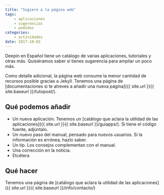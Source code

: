 ```yaml
---
title: "Sugiere a la página web"
tags:
    - aplicaciones
    - sugerencias
    - pedidos
categories:
    - actividades
date: 2017-10-02
---
```


Deepin en Español tiene un catálogo de varias aplicaciones, tutoriales y otras más. Quisiéramos saber si tienes sugerencia para ampliar un poco más.

Como detalle adicional, la página web consume la menor cantidad de recursos posible gracias a Jekyll. Tenemos una página de [documentaciones si te atreves a añadir una nueva página]({{ site.url }}{{ site.baseurl }}/tutopost/).

## Qué podemos añadir

* Un nueva aplicación. Tenemos un [catálogo que aclara la utilidad de las aplicaciones]({{ site.url }}{{ site.baseurl }}/guiapps/). Si tiene el código fuente, adjúntalo.
* Un nuevo paso del manual, pensado para nuevos usuarios. Si la información es errónea, hazlo saber.
* Un tip. Los consejos complementan con el manual.
* Una corrección en la noticia.
* Etcétera

## Qué hacer

Tenemos una página de [catálogo que aclara la utilidad de las aplicaciones]({{ site.url }}{{ site.baseurl }}/info/contacto/)
